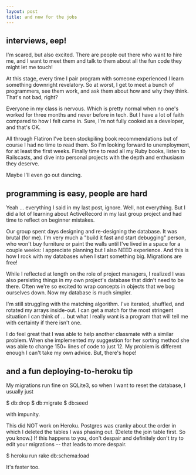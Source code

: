 ```yaml
---
layout: post
title: and now for the jobs
---
```


## interviews, eep!

I'm scared, but also excited.  There are people out there who want to hire me, and I want to meet them and talk to them about all the fun code they might let me touch!

At this stage, every time I pair program with someone experienced I learn something downright revelatory.  So at worst, I get to meet a bunch of programmers, see them work, and ask them about how and why they think.  That's not bad, right?

Everyone in my class is nervous.  Which is pretty normal when no one's worked for three months and never before in tech.  But I have a lot of faith compared to how I felt came in.  Sure, I'm not fully cooked as a developer, and that's OK.  

All through Flatiron I've been stockpiling book recommendations but of course I had no time to read them.  So I'm looking forward to unemployment, for at least the first weeks.  Finally time to read all my Ruby books, listen to Railscasts, and dive into personal projects with the depth and enthusiasm they deserve.

Maybe I'll even go out dancing.

## programming is easy, people are hard

Yeah ... everything I said in my last post, ignore.  Well, not everything.  But I did a lot of learning about ActiveRecord in my last group project and had time to reflect on beginner mistakes.

Our group spent days designing and re-designing the database.  It was brutal (for me).  I'm very much a "build it fast and start debugging" person, who won't buy furniture or paint the walls until I've lived in a space for a couple weeks: I appreciate planning but I also NEED experience. And this is how I rock with my databases when I start something big.  Migrations are free!  

While I reflected at length on the role of project managers, I realized I was also persisting things in my own project's database that didn't need to be there.  Often we're so excited to wrap concepts in objects that we bog ourselves down.  Now my database is much simpler.

I'm still struggling with the matching algorithm.  I've iterated, shuffled, and rotated my arrays inside-out.  I can get a match for the most stringent situation I can think of ... but what I really want is a program that will tell me with certainty if there isn't one.

I do feel great that I was able to help another classmate with a similar problem.  When she implemented my suggestion for her sorting method she was able to change 150+ lines of code to just 12.  My problem is different enough I can't take my own advice.  But, there's hope!

## and a fun deploying-to-heroku tip

My migrations run fine on SQLite3, so when I want to reset the database, I usually just

  $ db:drop
  $ db:migrate
  $ db:seed

with impunity.

This did NOT work on Heroku.  Postgres was cranky about the order in which I deleted the tables I was phasing out.  (Delete the join table first.  So you know.)  If this happens to you, don't despair and definitely don't try to edit your migrations -- that leads to more despair.

  $ heroku run rake db:schema:load

It's faster too.
